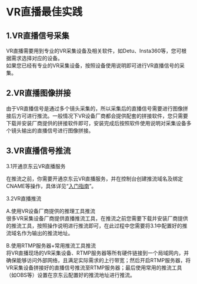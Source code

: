 # VR直播最佳实践

## 1.VR直播信号采集

VR直播需要用到专业的VR采集设备及相关软件，如Detu、Insta360等，您可根据需求选择对应的设备。   
如果您已经有专业的VR采集设备，按照设备使用说明即可进行VR直播信号的采集。

## 2.VR直播图像拼接

由于VR直播信号是通过多个镜头采集的，所以采集后的直播信号需要进行图像拼接后方可进行推流。一般情况下VR设备厂商都会提供配套的拼接软件，您只需要下载并安装厂商提供的拼接软件即可，安装完成后按照软件使用说明对采集设备多个镜头输出的直播信号进行图像拼接。

## 3.VR直播信号推流

3.1开通京东云VR直播服务

在推流之前，你需要开通京东云VR直播服务，并在控制台创建推流域名及绑定CNAME等操作，具体详见“[入门指南](https://github.com/jdcloudcom/cn/blob/edit/documentation/VR-Cloud-Services/VR-Live/Getting-Started/Service-Provisioning.md)”。

3.2VR直播推流

A.使用VR设备厂商提供的推理工具推流  
很多VR采集设备厂商提供直播推流工具，在推流之前您需要下载并安装厂商提供的推流工具，按照操作说明进行推流即可，在此过程中您需要将3.1中配置好的推流域名作为输出的推流地址。

B.使用RTMP服务器+常用推流工具推流  
将VR直播现场的VR采集设备、RTMP服务器等所有硬件链接到一个局域网内，并确保能够访问外部网络，且满足实际需求的上行带宽；然后开启RTMP服务器，将VR采集设备拼接好的直播信号推流至RTMP服务器；最后使用常用的推流工具（如OBS等）设置在京东云配置好的推流地址进行推流。
 

